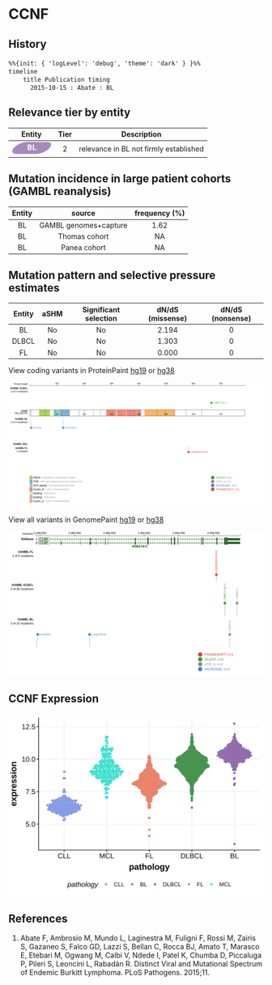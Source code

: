 # CCNF
## History
```mermaid
%%{init: { 'logLevel': 'debug', 'theme': 'dark' } }%%
timeline
    title Publication timing
      2015-10-15 : Abate : BL
```
## Relevance tier by entity

|Entity|Tier|Description                           |
|:------:|:----:|--------------------------------------|
|![BL](images/icons/BL_tier2.png)    |2   |relevance in BL not firmly established|

## Mutation incidence in large patient cohorts (GAMBL reanalysis)

|Entity|source               |frequency (%)|
|:------:|:---------------------:|:-------------:|
|BL    |GAMBL genomes+capture|1.62         |
|BL    |Thomas cohort        |  NA         |
|BL    |Panea cohort         |  NA         |

## Mutation pattern and selective pressure estimates

|Entity|aSHM|Significant selection|dN/dS (missense)|dN/dS (nonsense)|
|:------:|:----:|:---------------------:|:----------------:|:----------------:|
|BL    |No  |No                   |2.194           |0               |
|DLBCL |No  |No                   |1.303           |0               |
|FL    |No  |No                   |0.000           |0               |


View coding variants in ProteinPaint [hg19](https://morinlab.github.io/LLMPP/GAMBL/CCNF_protein.html)  or [hg38](https://morinlab.github.io/LLMPP/GAMBL/CCNF_protein_hg38.html)

![image](images/proteinpaint/CCNF_NM_001761.svg)

View all variants in GenomePaint [hg19](https://morinlab.github.io/LLMPP/GAMBL/CCNF.html)  or [hg38](https://morinlab.github.io/LLMPP/GAMBL/CCNF_hg38.html)

![image](images/proteinpaint/CCNF.svg)
## CCNF Expression
![image](images/gene_expression/CCNF_by_pathology.svg)
<!-- ORIGIN: abateDistinctViralMutational2015a -->
<!-- BL: abateDistinctViralMutational2015a -->
## References
1.  Abate F, Ambrosio M, Mundo L, Laginestra M, Fuligni F, Rossi M, Zairis S, Gazaneo S, Falco GD, Lazzi S, Bellan C, Rocca BJ, Amato T, Marasco E, Etebari M, Ogwang M, Calbi V, Ndede I, Patel K, Chumba D, Piccaluga P, Pileri S, Leoncini L, Rabadán R. Distinct Viral and Mutational Spectrum of Endemic Burkitt Lymphoma. PLoS Pathogens. 2015;11. 
